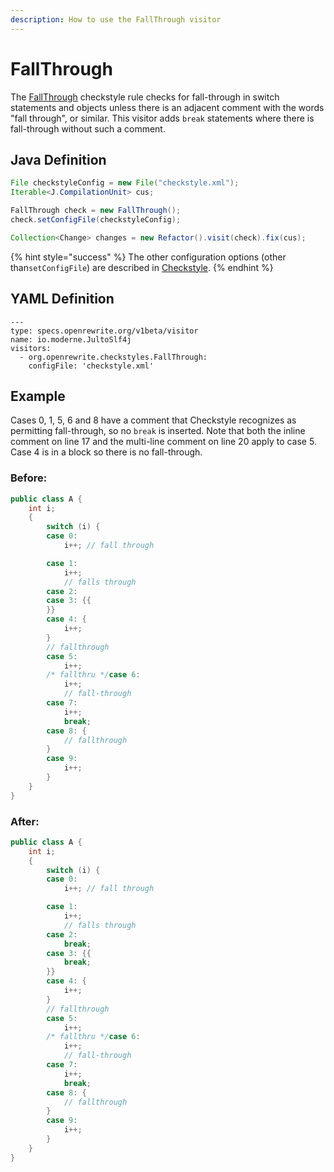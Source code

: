 ```yaml
---
description: How to use the FallThrough visitor
---
```


# FallThrough

The [FallThrough](https://checkstyle.sourceforge.io/config_coding.html#FallThrough) checkstyle rule checks for fall-through in switch statements and objects unless there is an adjacent comment with the words "fall through", or similar. This visitor adds `break` statements where there is fall-through without such a comment.

## Java Definition

```java
File checkstyleConfig = new File("checkstyle.xml");
Iterable<J.CompilationUnit> cus;

FallThrough check = new FallThrough();
check.setConfigFile(checkstyleConfig);

Collection<Change> changes = new Refactor().visit(check).fix(cus);
```

{% hint style="success" %}
The other configuration options \(other than`setConfigFile`\) are described in [Checkstyle](./#configuration-options).
{% endhint %}

## YAML Definition

```text
---
type: specs.openrewrite.org/v1beta/visitor
name: io.moderne.JultoSlf4j
visitors:
  - org.openrewrite.checkstyles.FallThrough:
    configFile: 'checkstyle.xml'
```

## Example

Cases 0, 1, 5, 6 and 8 have a comment that Checkstyle recognizes as permitting fall-through, so no `break` is inserted. Note that both the inline comment on line 17 and the multi-line comment on line 20 apply to case 5. Case 4 is in a block so there is no fall-through.

### Before:

```java
public class A {
    int i;
    {
        switch (i) {
        case 0:
            i++; // fall through

        case 1:
            i++;
            // falls through
        case 2:
        case 3: {{
        }}
        case 4: {
            i++;
        }
        // fallthrough
        case 5:
            i++;
        /* fallthru */case 6:
            i++;
            // fall-through
        case 7:
            i++;
            break;
        case 8: {
            // fallthrough
        }
        case 9:
            i++;
        }
    }
}
```

### After:

```java
public class A {
    int i;
    {
        switch (i) {
        case 0:
            i++; // fall through

        case 1:
            i++;
            // falls through
        case 2:
            break;
        case 3: {{
            break;
        }}
        case 4: {
            i++;
        }
        // fallthrough
        case 5:
            i++;
        /* fallthru */case 6:
            i++;
            // fall-through
        case 7:
            i++;
            break;
        case 8: {
            // fallthrough
        }
        case 9:
            i++;
        }
    }
}
```

